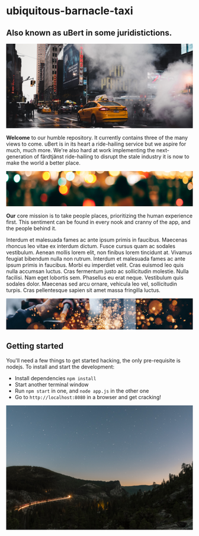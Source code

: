 # ubiquitous-barnacle-taxi
## Also known as uBert in some juridistictions.

![Image of Taxis](https://github.com/novium/ubiquitous-barnacle/blob/instructions/extra/taxi.jpg)

**Welcome** to our humble repository. It currently contains three of the many views to come. uBert is in its heart a ride-hailing service but we aspire for much, much more. We're also hard at work implementing the next-generation of färdtjänst ride-hailing to disrupt the stale industry it is now to make the world a better place. 

![Image of People](https://github.com/novium/ubiquitous-barnacle/blob/instructions/extra/blur.jpg)

**Our** core mission is to take people places, prioritizing the human experience first. This sentiment can be found in every nook and cranny of the app, and the people behind it.

Interdum et malesuada fames ac ante ipsum primis in faucibus. Maecenas rhoncus leo vitae ex interdum dictum. Fusce cursus quam ac sodales vestibulum. Aenean mollis lorem elit, non finibus lorem tincidunt at. Vivamus feugiat bibendum nulla non rutrum. Interdum et malesuada fames ac ante ipsum primis in faucibus. Morbi eu imperdiet velit. Cras euismod leo quis nulla accumsan luctus. Cras fermentum justo ac sollicitudin molestie. Nulla facilisi. Nam eget lobortis sem. Phasellus eu erat neque. Vestibulum quis sodales dolor. Maecenas sed arcu ornare, vehicula leo vel, sollicitudin turpis. Cras pellentesque sapien sit amet massa fringilla luctus. 

![Image of person working](https://github.com/novium/ubiquitous-barnacle/blob/master/extra/work.jpg)

## Getting started
You'll need a few things to get started hacking, the only pre-requisite is nodejs. To install and start the development:
* Install dependencies `npm install`
* Start another terminal window
* Run `npm start` in one, and `node app.js` in the other one
* Go to `http://localhost:8080` in a browser and get cracking!

![Image of space](https://github.com/novium/ubiquitous-barnacle/blob/instructions/extra/space.jpg)
